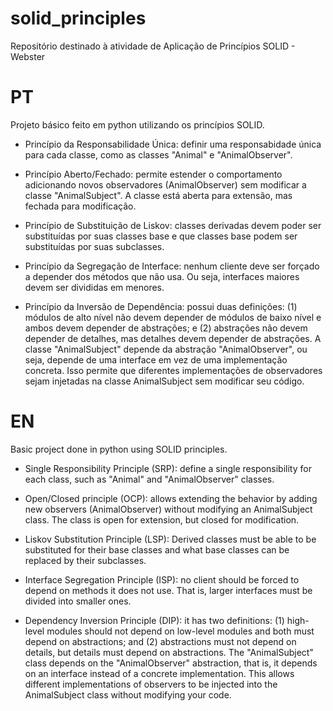 # solid_principles
Repositório destinado à atividade de Aplicação de Princípios SOLID - Webster

# PT
  Projeto básico feito em python utilizando os princípios SOLID.
  - Princípio da Responsabilidade Única: definir uma responsabidade única para cada classe, como as classes "Animal" e "AnimalObserver".

  - Princípio Aberto/Fechado: permite estender o comportamento adicionando novos observadores (AnimalObserver) sem modificar
a classe "AnimalSubject". A classe está aberta para extensão, mas fechada para modificação.

  - Princípio de Substituição de Liskov: classes derivadas devem poder ser substituídas por suas classes base e que classes base podem ser
substituídas por suas subclasses.

  - Princípio da Segregação de Interface: nenhum cliente deve ser forçado a depender dos métodos que não usa.
Ou seja, interfaces maiores devem ser divididas em menores.

  - Princípio da Inversão de Dependência: possui duas definições: (1) módulos de alto nível não devem depender de módulos de baixo nível
e ambos devem depender de abstrações; e (2) abstrações não devem depender de detalhes, mas detalhes devem depender de abstrações.
A classe "AnimalSubject" depende da abstração "AnimalObserver", ou seja, depende de uma interface em vez de uma implementação concreta.
Isso permite que diferentes implementações de observadores sejam injetadas na classe AnimalSubject sem modificar seu código.

# EN

Basic project done in python using SOLID principles.
  - Single Responsibility Principle (SRP): define a single responsibility for each class, such as "Animal" and "AnimalObserver" classes.

  - Open/Closed principle (OCP): allows extending the behavior by adding new observers (AnimalObserver) without modifying
an AnimalSubject class. The class is open for extension, but closed for modification.

  - Liskov Substitution Principle (LSP): Derived classes must be able to be substituted for their base classes and what base classes can be
replaced by their subclasses.

  - Interface Segregation Principle (ISP): no client should be forced to depend on methods it does not use.
That is, larger interfaces must be divided into smaller ones.

  - Dependency Inversion Principle (DIP): it has two definitions: (1) high-level modules should not depend on low-level modules
and both must depend on abstractions; and (2) abstractions must not depend on details, but details must depend on abstractions.
The "AnimalSubject" class depends on the "AnimalObserver" abstraction, that is, it depends on an interface instead of a concrete implementation.
This allows different implementations of observers to be injected into the AnimalSubject class without modifying your code.
